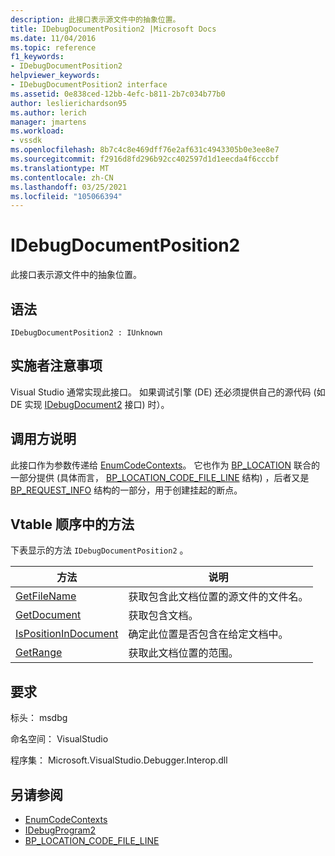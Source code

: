 ```yaml
---
description: 此接口表示源文件中的抽象位置。
title: IDebugDocumentPosition2 |Microsoft Docs
ms.date: 11/04/2016
ms.topic: reference
f1_keywords:
- IDebugDocumentPosition2
helpviewer_keywords:
- IDebugDocumentPosition2 interface
ms.assetid: 0e838ced-12bb-4efc-b811-2b7c034b77b0
author: leslierichardson95
ms.author: lerich
manager: jmartens
ms.workload:
- vssdk
ms.openlocfilehash: 8b7c4c8e469dff76e2af631c4943305b0e3ee8e7
ms.sourcegitcommit: f2916d8fd296b92cc402597d1d1eecda4f6cccbf
ms.translationtype: MT
ms.contentlocale: zh-CN
ms.lasthandoff: 03/25/2021
ms.locfileid: "105066394"
---
```

# <a name="idebugdocumentposition2"></a>IDebugDocumentPosition2
此接口表示源文件中的抽象位置。

## <a name="syntax"></a>语法

```
IDebugDocumentPosition2 : IUnknown
```

## <a name="notes-for-implementers"></a>实施者注意事项
 Visual Studio 通常实现此接口。 如果调试引擎 (DE) 还必须提供自己的源代码 (如 DE 实现 [IDebugDocument2](../../../extensibility/debugger/reference/idebugdocument2.md) 接口) 时）。

## <a name="notes-for-callers"></a>调用方说明
 此接口作为参数传递给 [EnumCodeContexts](../../../extensibility/debugger/reference/idebugprogram2-enumcodecontexts.md)。 它也作为 [BP_LOCATION](../../../extensibility/debugger/reference/bp-location.md) 联合的一部分提供 (具体而言， [BP_LOCATION_CODE_FILE_LINE](../../../extensibility/debugger/reference/bp-location-code-file-line.md) 结构) ，后者又是 [BP_REQUEST_INFO](../../../extensibility/debugger/reference/bp-request-info.md) 结构的一部分，用于创建挂起的断点。

## <a name="methods-in-vtable-order"></a>Vtable 顺序中的方法
 下表显示的方法 `IDebugDocumentPosition2` 。

|方法|说明|
|------------|-----------------|
|[GetFileName](../../../extensibility/debugger/reference/idebugdocumentposition2-getfilename.md)|获取包含此文档位置的源文件的文件名。|
|[GetDocument](../../../extensibility/debugger/reference/idebugdocumentposition2-getdocument.md)|获取包含文档。|
|[IsPositionInDocument](../../../extensibility/debugger/reference/idebugdocumentposition2-ispositionindocument.md)|确定此位置是否包含在给定文档中。|
|[GetRange](../../../extensibility/debugger/reference/idebugdocumentposition2-getrange.md)|获取此文档位置的范围。|

## <a name="requirements"></a>要求
 标头： msdbg

 命名空间： VisualStudio

 程序集： Microsoft.VisualStudio.Debugger.Interop.dll

## <a name="see-also"></a>另请参阅
- [EnumCodeContexts](../../../extensibility/debugger/reference/idebugprogram2-enumcodecontexts.md)
- [IDebugProgram2](../../../extensibility/debugger/reference/idebugprogram2.md)
- [BP_LOCATION_CODE_FILE_LINE](../../../extensibility/debugger/reference/bp-location-code-file-line.md)
